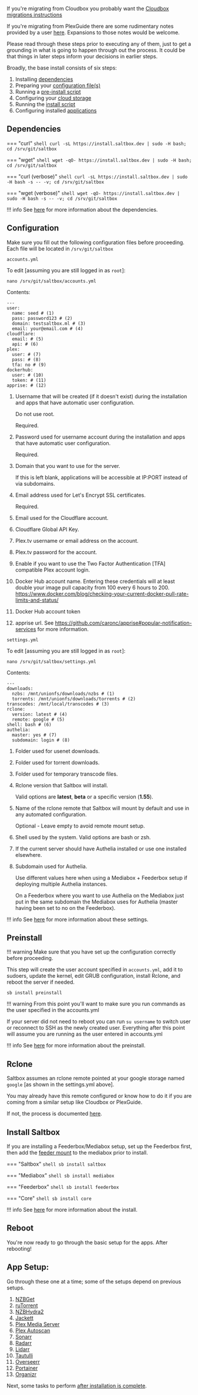 If you're migrating from Cloudbox you probably want the [Cloudbox migrations instructions](https://docs.saltbox.dev/community/guides/cloudbox/)

If you're migrating from PlexGuide there are some rudimentary notes provided by a user [here](https://docs.saltbox.dev/community/guides/plexguide/).  Expansions to those notes would be welcome.

Please read through these steps prior to executing any of them, just to get a grounding in what is going to happen through out the process.  It could be that things in later steps inform your decisions in earlier steps.

Broadly, the base install consists of six steps:

1. Installing [dependencies](#dependencies)
2. Preparing your [configuration file(s)](#configuration)
3. Running a [pre-install script](#preinstall)
4. Configuring your [cloud storage](#rclone)
5. Running the [install script](#install-saltbox)
6. Configuring installed [applications](#app-setup)

## Dependencies

=== "curl"
    ``` shell
    curl -sL https://install.saltbox.dev | sudo -H bash; cd /srv/git/saltbox
    ```

=== "wget"
    ``` shell
    wget -qO- https://install.saltbox.dev | sudo -H bash; cd /srv/git/saltbox
    ```

=== "curl (verbose)"
    ``` shell
    curl -sL https://install.saltbox.dev | sudo -H bash -s -- -v; cd /srv/git/saltbox
    ```

=== "wget (verbose)"
    ``` shell
    wget -qO- https://install.saltbox.dev | sudo -H bash -s -- -v; cd /srv/git/saltbox
    ```

!!! info
    See [here](../../reference/dependencies.md) for more information about the dependencies.


## Configuration

Make sure you fill out the following configuration files before proceeding. Each file will be located in `/srv/git/saltbox`

`accounts.yml`

To edit [assuming you are still logged in as `root`]:

```
nano /srv/git/saltbox/accounts.yml
```

Contents:

``` { .yaml .annotate }
---
user:
  name: seed # (1)
  pass: password123 # (2)
  domain: testsaltbox.ml # (3)
  email: your@email.com # (4)
cloudflare:
  email: # (5)
  api: # (6)
plex:
  user: # (7)
  pass: # (8)
  tfa: no # (9)
dockerhub:
  user: # (10)
  token: # (11)
apprise: # (12)
```

1. Username that will be created (if it doesn't exist) during the installation and apps that have automatic user configuration.

    Do not use root.

    Required.

2. Password used for username account during the installation and apps that have automatic user configuration.

    Required.

3. Domain that you want to use for the server.

    If this is left blank, applications will be accessible at IP:PORT instead of via subdomains.

4. Email address used for Let's Encrypt SSL certificates.

    Required.

5. Email used for the Cloudflare account.

6. Cloudflare Global API Key.

7. Plex.tv username or email address on the account.

8. Plex.tv password for the account.

9. Enable if you want to use the Two Factor Authentication [TFA] compatible Plex account login.

10. Docker Hub account name. Entering these credentials will at least double your image pull capacity from 100 every 6 hours to 200. <https://www.docker.com/blog/checking-your-current-docker-pull-rate-limits-and-status/>

11. Docker Hub account token

12. apprise url. See <https://github.com/caronc/apprise#popular-notification-services> for more information.


`settings.yml`

To edit [assuming you are still logged in as `root`]:

```
nano /srv/git/saltbox/settings.yml
```

Contents:


``` { .yaml .annotate }
---
downloads:
  nzbs: /mnt/unionfs/downloads/nzbs # (1)
  torrents: /mnt/unionfs/downloads/torrents # (2)
transcodes: /mnt/local/transcodes # (3)
rclone:
  version: latest # (4)
  remote: google # (5)
shell: bash # (6)
authelia:
  master: yes # (7)
  subdomain: login # (8)
```

1. Folder used for usenet downloads.

2. Folder used for torrent downloads.

3. Folder used for temporary transcode files.

4. Rclone version that Saltbox will install.

    Valid options are **latest**, **beta** or a specific version (**1.55**).

5. Name of the rclone remote that Saltbox will mount by default and use in any automated configuration.

    Optional - Leave empty to avoid remote mount setup.

6. Shell used by the system. Valid options are bash or zsh.

7. If the current server should have Authelia installed or use one installed elsewhere.

8. Subdomain used for Authelia.

    Use different values here when using a Mediabox + Feederbox setup if deploying multiple Authelia instances.

    On a Feederbox where you want to use Authelia on the Mediabox just put in the same subdomain the Mediabox uses for Authelia (master having been set to no on the Feederbox).

!!! info
    See [here](../../reference/accounts.md) for more information about these settings.

## Preinstall

!!! warning
    Make sure that you have set up the configuration correctly before proceeding.

This step will create the user account specified in `accounts.yml`, add it to sudoers, update the kernel, edit GRUB configuration, install Rclone, and reboot the server if needed.

``` shell
sb install preinstall
```

!!! warning
    From this point you'll want to make sure you run commands as the user specified in the accounts.yml

If your server did not need to reboot you can run `su username` to switch user or reconnect to SSH as the newly created user. Everything after this point will assume you are running as the user entered in accounts.yml

!!! info
    See [here](../../reference/preinstall.md) for more information about the preinstall.

## Rclone
Saltbox assumes an rclone remote pointed at your google storage named `google` [as shown in the settings.yml above].

You may already have this remote configured or know how to do it if you are coming from a similar setup like Cloudbox or PlexGuide.

If not, the process is documented [here](../../reference/rclone.md).

## Install Saltbox

If you are installing a Feederbox/Mediabox setup, set up the Feederbox first, then add the [feeder mount](../../advanced/feeder.md) to the mediabox prior to install.

=== "Saltbox"
    ``` shell
    sb install saltbox
    ```

=== "Mediabox"
    ``` shell
    sb install mediabox
    ```

=== "Feederbox"
    ``` shell
    sb install feederbox
    ```

=== "Core"
    ``` shell
    sb install core
    ```

!!! info
    See [here](../../reference/install.md) for more information about the install.

## Reboot

You're now ready to go through the basic setup for the apps. After rebooting!

## App Setup:

Go through these one at a time; some of the setups depend on previous setups.

1. [NZBGet](../../apps/nzbget.md)
1. [ruTorrent](../../apps/rutorrent.md)
1. [NZBHydra2](../../apps/nzbhydra2.md)
1. [Jackett](../../apps/jackett.md)
1. [Plex Media Server](../../apps/plex.md)
1. [Plex Autoscan](../../apps/plex-autoscan.md)
1. [Sonarr](../../apps/sonarr.md)
1. [Radarr](../../apps/radarr.md)
1. [Lidarr](../../apps/lidarr.md)
1. [Tautulli](../../apps/tautulli.md)
1. [Overseerr](../../apps/overseerr.md)
1. [Portainer](../../apps/portainer.md)
1. [Organizr](../../apps/organizr.md)

Next, some tasks to perform [after installation is complete](after.md).
